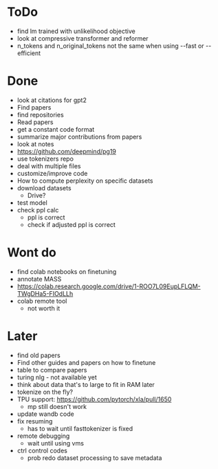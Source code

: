 # ToDo

-   find lm trained with unlikelihood objective
-   look at compressive transformer and reformer
-   n_tokens and n_original_tokens not the same when using --fast or --efficient

# Done

-   look at citations for gpt2
-   Find papers
-   find repositories
-   Read papers
-   get a constant code format
-   summarize major contributions from papers
-   look at notes
-   https://github.com/deepmind/pg19
-   use tokenizers repo
-   deal with multiple files
-   customize/improve code
-   How to compute perplexity on specific datasets
-   download datasets
    -   Drive?
-   test model
-   check ppl calc
    -   ppl is correct
    -   check if adjusted ppl is correct

# Wont do

-   find colab notebooks on finetuning
-   annotate MASS
-   https://colab.research.google.com/drive/1-ROO7L09EupLFLQM-TWgDHa5-FIOdLLh
-   colab remote tool
    -   not worth it

# Later

-   find old papers
-   Find other guides and papers on how to finetune
-   table to compare papers
-   turing nlg - not available yet
-   think about data that's to large to fit in RAM later
-   tokenize on the fly?
-   TPU support: https://github.com/pytorch/xla/pull/1650
    -   mp still doesn't work
-   update wandb code
-   fix resuming
    -   has to wait until fasttokenizer is fixed
-   remote debugging
    -   wait until using vms
-   ctrl control codes
    -   prob redo dataset processing to save metadata
